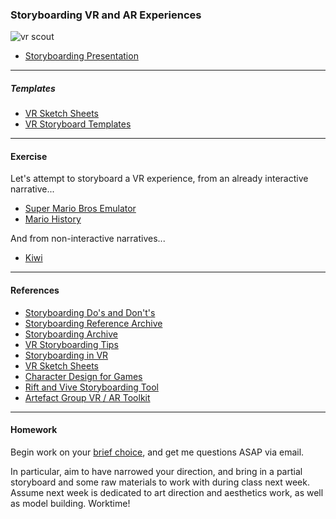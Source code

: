 ### Storyboarding VR and AR Experiences

![vr scout](http://l3apq3bncl82o596k2d1ydn1-wpengine.netdna-ssl.com/wp-content/uploads/2016/04/samsung-bedtime-stories-vr3.jpg)

- [Storyboarding Presentation](storyboard-pres.pdf)

-----

##### Templates

- [VR Sketch Sheets](vr-sketch-sheet.pdf)
- [VR Storyboard Templates](vr-storyboard.pdf)

-----

#### Exercise

Let's attempt to storyboard a VR experience, from an already interactive narrative...

- [Super Mario Bros Emulator](https://supermarioemulator.com/mario.php)
- [Mario History](https://www.youtube.com/watch?v=PhBJq9pc4qo)

And from non-interactive narratives...

- [Kiwi](https://www.youtube.com/watch?v=sdUUx5FdySs)

-----

#### References

- [Storyboarding Do's and Don't's](http://www.skwigly.co.uk/storyboarding-tutorial-pt-1-the-dos-and-donts/)
- [Storyboarding Reference Archive](http://filmmakeriq.com/2010/10/500-storyboard-tutorials-resources/)
- [Storyboarding Archive](https://animationresources.org/category/storyboard/)
- [VR Storyboarding Tips](https://itp.nyu.edu/classes/dvr-spring2017/notes-on-storyboarding-for-vr/)
- [Storyboarding in VR](https://virtualrealitypop.com/storyboarding-in-virtual-reality-67d3438a2fb1)
- [VR Sketch Sheets](https://blog.prototypr.io/vr-sketch-sheets-4843fd690c91)
- [Character Design for Games](https://www.gamasutra.com/view/feature/131414/game_design_secrets_of_the_sages_.php)
- [Rift and Vive Storyboarding Tool](https://www.sketchbox3d.com)
- [Artefact Group VR / AR Toolkit](https://archive.artefactgroup.com/resources/download-storyboard-vr/)

----

#### Homework

Begin work on your [brief choice](../briefs.md), and get me questions ASAP via email.

In particular, aim to have narrowed your direction, and bring in a partial storyboard and some raw materials to work with during class next week. Assume next week is dedicated to art direction and aesthetics work, as well as model building. Worktime!